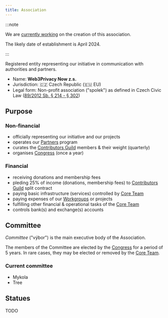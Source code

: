 ```yaml
---
title: Association
---
```


:::note

We are [currently working](https://github.com/web3privacy/association) on the creation of this association.

The likely date of establishment is April 2024.

:::

Registered entity representing our initiative in communication with authorities and partners.

- Name: **Web3Privacy Now z.s.**
- Jurisdiction: 🇨🇿 Czech Republic (🇪🇺 EU)
- Legal form: Non-profit association ("spolek") as defined in Czech Civic Law ([89/2012 Sb. § 214 - § 302](https://www.zakonyprolidi.cz/cs/2012-89#f4579519))

## Purpose

### Non-financial
- officially representing our initiative and our projects
- operates our [Partners](/partners) program
- curates the [Contributors Guild](/guild) members & their weight (quarterly)
- organises [Congress](/congress) (once a year)

### Financial
- receiving donations and membership fees
- pleding 25% of income (donations, membership fees) to [Contributors Guild](/guild) split contract
- paying basic infrastructure (services) controlled by [Core Team](/core-team)
- paying expenses of our [Workgroups](/workgroups) or projects
- fulfilling other financial & operational tasks of the [Core Team](/core-team)
- controls bank(s) and exchange(s) accounts

## Committee

*Committee* ("výbor") is the main executive body of the Association.

The members of the Committee are elected by the [Congress](/congress) for a period of 5 years. In rare cases, they may be elected or removed by the [Core Team](/core-team).

### Current committee

* Mykola
* Tree

## Statues

TODO
